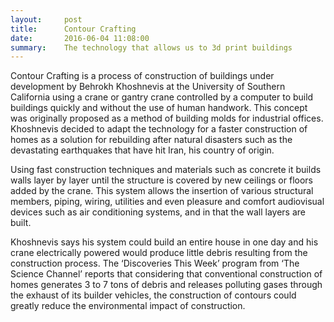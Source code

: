 ```yaml
---
layout:     post
title:      Contour Crafting
date:       2016-06-04 11:08:00
summary:    The technology that allows us to 3d print buildings
---
```


Contour Crafting is a process of construction of buildings under development by Behrokh Khoshnevis at the University of Southern 
California using a crane or gantry crane controlled by a computer to build buildings quickly and without the use of human handwork.
This concept was originally proposed as a method of building molds for industrial offices. Khoshnevis decided to adapt the technology
for a faster construction of homes as a solution for rebuilding after natural disasters such as the devastating earthquakes that have 
hit Iran, his country of origin.

Using fast construction techniques and materials such as concrete it builds walls layer by layer until the structure is covered by new
ceilings or floors added by the crane. This system allows the insertion of various structural members, piping, wiring, utilities and even
pleasure and comfort audiovisual devices such as air conditioning systems, and in that the wall layers are built.

Khoshnevis says his system could build an entire house in one day and his crane electrically powered would produce little debris resulting
from the construction process. The ‘Discoveries This Week’ program from ‘The Science Channel’ reports that considering that conventional
construction of homes generates 3 to 7 tons of debris and releases polluting gases through the exhaust of its builder vehicles, the 
construction of contours could greatly reduce the environmental impact of construction.
